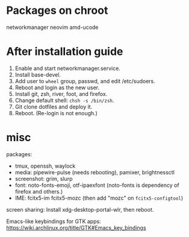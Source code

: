# Packages on chroot

networkmanager
neovim
amd-ucode

# After installation guide

1. Enable and start networkmanager.service.
2. Install base-devel.
3. Add user to `wheel` group, passwd, and edit /etc/sudoers.
4. Reboot and login as the new user.
5. Install git, zsh, river, foot, and firefox.
6. Change default shell: `chsh -s /bin/zsh`.
7. Git clone dotfiles and deploy it.
8. Reboot. (Re-login is not enough.)

# misc

packages:
- tmux, openssh, waylock
- media: pipewire-pulse (needs rebooting), pamixer, brightnessctl
- screenshot: grim, slurp
- font: noto-fonts-emoji, otf-ipaexfont (noto-fonts is dependency of firefox and others.)
- IME: fcitx5-im fcitx5-mozc (then add "mozc" on `fcitx5-configtool`)

screen sharing:
Install xdg-desktop-portal-wlr, then reboot.

Emacs-like keybindings for GTK apps:
https://wiki.archlinux.org/title/GTK#Emacs_key_bindings
